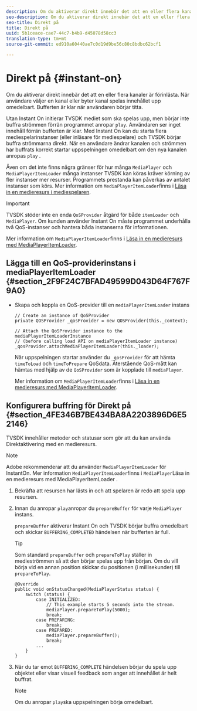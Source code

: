 ```yaml
---
description: Om du aktiverar direkt innebär det att en eller flera kanaler är förinlästa. När användare väljer en kanal eller byter kanal spelas innehållet upp omedelbart. Bufferten är klar när användaren börjar titta.
seo-description: Om du aktiverar direkt innebär det att en eller flera kanaler är förinlästa. När användare väljer en kanal eller byter kanal spelas innehållet upp omedelbart. Bufferten är klar när användaren börjar titta.
seo-title: Direkt på
title: Direkt på
uuid: 5b1ceace-cae7-44c7-b4b9-d45078d58cc3
translation-type: tm+mt
source-git-commit: ed910a60440ae7c0d19d9be56c80c8bdbc62bcf1

---
```



# Direkt på {#instant-on}

Om du aktiverar direkt innebär det att en eller flera kanaler är förinlästa. När användare väljer en kanal eller byter kanal spelas innehållet upp omedelbart. Bufferten är klar när användaren börjar titta.

Utan Instant On initierar TVSDK mediet som ska spelas upp, men börjar inte buffra strömmen förrän programmet anropar `play`. Användaren ser inget innehåll förrän bufferten är klar. Med Instant On kan du starta flera mediespelarinstanser (eller inläsare för mediespelare) och TVSDK börjar buffra strömmarna direkt. När en användare ändrar kanalen och strömmen har buffrats korrekt startar uppspelningen omedelbart om den nya kanalen anropas `play` .

Även om det inte finns några gränser för hur många `MediaPlayer` och `MediaPlayerItemLoader` många instanser TVSDK kan köras kräver körning av fler instanser mer resurser. Programmets prestanda kan påverkas av antalet instanser som körs. Mer information om `MediaPlayerItemLoader`finns i [Läsa in en medieresurs i mediespelaren](../../../tvsdk-3x-android-prog/android-3x-content-playback-options-android2/mediaplayer-initialize-for-video/android-3x-media-resource-load.md).

>[!IMPORTANT]
>
>TVSDK stöder inte en enda `QoSProvider` åtgärd för både `itemLoader` och `MediaPlayer`. Om kunden använder Instant On måste programmet underhålla två QoS-instanser och hantera båda instanserna för informationen.

Mer information om `MediaPlayerItemLoader`finns i [Läsa in en medieresurs med MediaPlayerItemLoader](../../../tvsdk-3x-android-prog/android-3x-content-playback-options-android2/mediaplayer-initialize-for-video/android-3x-media-resource-mediaplayeritemloader.md).

## Lägga till en QoS-providerinstans i mediaPlayerItemLoader {#section_2F9F24C7BFAD49599D043D64F767F9A0}

* Skapa och koppla en QoS-provider till en `mediaPlayerItemLoader` instans

   ```
   // Create an instance of QoSProvider  
   private QOSProvider _qosProvider = new QOSProvider(this._context);  
   
   // Attach the QoSProvider instance to the mediaPlayerItemLoaderInstance  
   // (before calling load API on mediaPlayerItemLoader instance)  
   _qosProvider.attachMediaPlayerItemLoader(this._loader); 
   ```

   När uppspelningen startar använder du `_qosProvider` för att hämta `timeToLoad` och `timeToPrepare` QoSdata. Återstående QoS-mått kan hämtas med hjälp av de `QoSProvider` som är kopplade till `mediaPlayer`.

   Mer information om `MediaPlayerItemLoader`finns i [Läsa in en medieresurs med MediaPlayerItemLoader](../../../tvsdk-3x-android-prog/android-3x-content-playback-options-android2/mediaplayer-initialize-for-video/android-3x-media-resource-mediaplayeritemloader.md).

## Konfigurera buffring för Direkt på {#section_4FE346B7BE434BA8A2203896D6E52146}

TVSDK innehåller metoder och statusar som gör att du kan använda Direktaktivering med en medieresurs.

>[!NOTE]
>
>Adobe rekommenderar att du använder `MediaPlayerItemLoader` för InstantOn. Mer information `MediaPlayerItemLoader`finns i `MediaPlayer`Läsa in en medieresurs med MediaPlayerItemLoader [](../../../tvsdk-3x-android-prog/android-3x-content-playback-options-android2/mediaplayer-initialize-for-video/android-3x-media-resource-mediaplayeritemloader.md).

1. Bekräfta att resursen har lästs in och att spelaren är redo att spela upp resursen.
1. Innan du anropar `play`anropar du `prepareBuffer` för varje `MediaPlayer` instans.

   `prepareBuffer` aktiverar Instant On och TVSDK börjar buffra omedelbart och skickar `BUFFERING_COMPLETED` händelsen när bufferten är full.

   >[!TIP]
   >
   >Som standard `prepareBuffer` och `prepareToPlay` ställer in medieströmmen så att den börjar spelas upp från början. Om du vill börja vid en annan position skickar du positionen (i millisekunder) till `prepareToPlay`.

   ```
   @Override 
   public void onStatusChanged(MediaPlayerStatus status) { 
       switch (status) { 
           case INITIALIZED: 
               // This example starts 5 seconds into the stream. 
               mediaPlayer.prepareToPlay(5000); 
               break; 
           case PREPARING: 
               break; 
           case PREPARED: 
               mediaPlayer.prepareBuffer(); 
               break; 
           ... 
       } 
   }
   ```

1. När du tar emot `BUFFERING_COMPLETE` händelsen börjar du spela upp objektet eller visar visuell feedback som anger att innehållet är helt buffrat.

   >[!NOTE]
   >
   >Om du anropar `play`ska uppspelningen börja omedelbart.